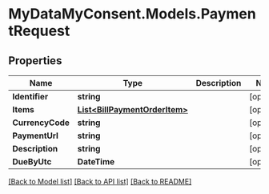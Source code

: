 # MyDataMyConsent.Models.PaymentRequest

## Properties

Name | Type | Description | Notes
------------ | ------------- | ------------- | -------------
**Identifier** | **string** |  | [optional] 
**Items** | [**List&lt;BillPaymentOrderItem&gt;**](BillPaymentOrderItem.md) |  | [optional] 
**CurrencyCode** | **string** |  | [optional] 
**PaymentUrl** | **string** |  | [optional] 
**Description** | **string** |  | [optional] 
**DueByUtc** | **DateTime** |  | [optional] 

[[Back to Model list]](../README.md#documentation-for-models) [[Back to API list]](../README.md#documentation-for-api-endpoints) [[Back to README]](../README.md)

